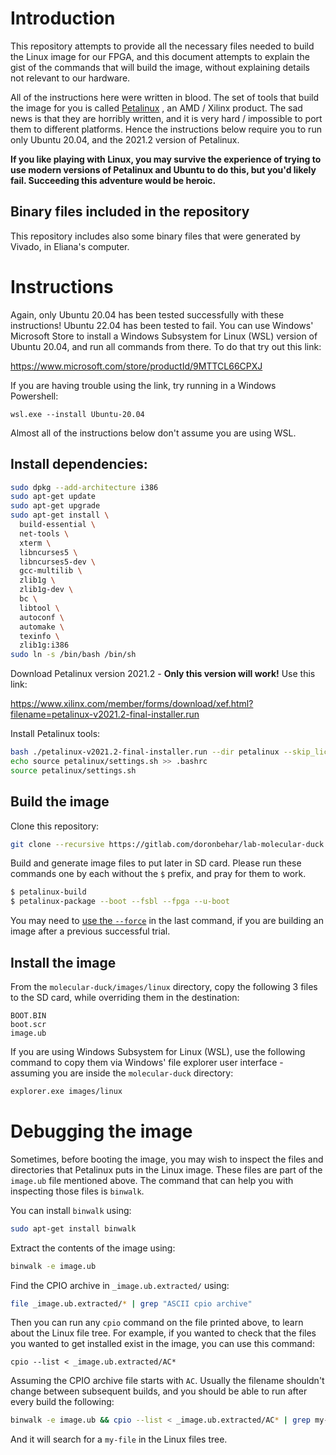 # Introduction

This repository attempts to provide all the necessary files needed to build the
Linux image for our FPGA, and this document attempts to explain the gist of the
commands that will build the image, without explaining details not relevant to
our hardware.

All of the instructions here were written in blood. The set of tools that build
the image for you is called
[Petalinux](https://www.xilinx.com/products/design-tools/embedded-software/petalinux-sdk.html)
, an AMD / Xilinx product. The sad news is that they are horribly written, and
it is very hard / impossible to port them to different platforms. Hence the
instructions below require you to run only Ubuntu 20.04, and the 2021.2 version
of Petalinux.

**If you like playing with Linux, you may survive the experience of trying to
use modern versions of Petalinux and Ubuntu to do this, but you'd likely
fail. Succeeding this adventure would be heroic.**

## Binary files included in the repository

This repository includes also some binary files that were generated by Vivado,
in Eliana's computer.

<!--TODO: Write a bit about Eliana's Experience and where did all the files came from-->

# Instructions

Again, only Ubuntu 20.04 has been tested successfully with these instructions!
Ubuntu 22.04 has been tested to fail. You can use Windows' Microsoft Store to
install a Windows Subsystem for Linux (WSL) version of Ubuntu 20.04, and run all
commands from there. To do that try out this link:

https://www.microsoft.com/store/productId/9MTTCL66CPXJ

If you are having trouble using the link, try running in a Windows Powershell:

```
wsl.exe --install Ubuntu-20.04
```

Almost all of the instructions below don't assume you are using WSL.

## Install dependencies:

```sh
sudo dpkg --add-architecture i386
sudo apt-get update
sudo apt-get upgrade
sudo apt-get install \
  build-essential \
  net-tools \
  xterm \
  libncurses5 \
  libncurses5-dev \
  gcc-multilib \
  zlib1g \
  zlib1g-dev \
  bc \
  libtool \
  autoconf \
  automake \
  texinfo \
  zlib1g:i386
sudo ln -s /bin/bash /bin/sh
```

Download Petalinux version 2021.2 - **Only this version will work!** Use this link:

https://www.xilinx.com/member/forms/download/xef.html?filename=petalinux-v2021.2-final-installer.run

Install Petalinux tools:

```sh
bash ./petalinux-v2021.2-final-installer.run --dir petalinux --skip_license
echo source petalinux/settings.sh >> .bashrc
source petalinux/settings.sh
```

## Build the image

Clone this repository:

```sh
git clone --recursive https://gitlab.com/doronbehar/lab-molecular-duck molecular-duck && cd molecular-duck
```

Build and generate image files to put later in SD card. Please run these
commands one by each without the `$` prefix, and pray for them to work.

```sh
$ petalinux-build
$ petalinux-package --boot --fsbl --fpga --u-boot
```

You may need to [use the `--force`](https://en.wikipedia.org/wiki/The_Force) in
the last command, if you are building an image after a previous successful trial.

## Install the image

From the `molecular-duck/images/linux` directory, copy the following 3 files to
the SD card, while overriding them in the destination:

```
BOOT.BIN
boot.scr
image.ub
```

If you are using Windows Subsystem for Linux (WSL), use the following command
to copy them via Windows' file explorer user interface - assuming you are
inside the `molecular-duck` directory:

```sh
explorer.exe images/linux
```

# Debugging the image

Sometimes, before booting the image, you may wish to inspect the files and
directories that Petalinux puts in the Linux image. These files are part of the
`image.ub` file mentioned above. The command that can help you with inspecting
those files is `binwalk`.  

You can install `binwalk` using:

```sh
sudo apt-get install binwalk
```

Extract the contents of the image using:

```sh
binwalk -e image.ub
```

Find the CPIO archive in `_image.ub.extracted/` using:

```sh
file _image.ub.extracted/* | grep "ASCII cpio archive"
```

Then you can run any `cpio` command on the file printed above, to learn about
the Linux file tree. For example, if you wanted to check that the files you
wanted to get installed exist in the image, you can use this command: 

```
cpio --list < _image.ub.extracted/AC*
```

Assuming the CPIO archive file starts with `AC`. Usually the filename shouldn't
change between subsequent builds, and you should be able to run after every
build the following:

```sh
binwalk -e image.ub && cpio --list < _image.ub.extracted/AC* | grep my-file
```

And it will search for a `my-file` in the Linux files tree.
